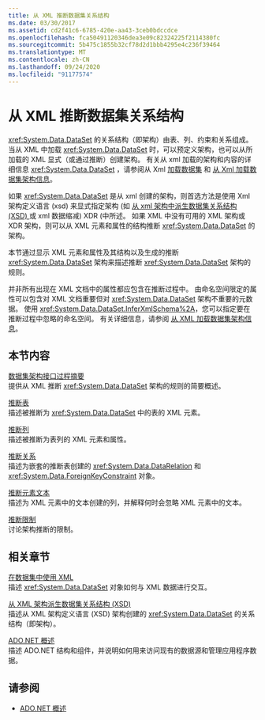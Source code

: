 ```yaml
---
title: 从 XML 推断数据集关系结构
ms.date: 03/30/2017
ms.assetid: cd2f41c6-6785-420e-aa43-3ceb0bdccdce
ms.openlocfilehash: fca50491120346dea3e09c82324225f2114380fc
ms.sourcegitcommit: 5b475c1855b32cf78d2d1bbb4295e4c236f39464
ms.translationtype: MT
ms.contentlocale: zh-CN
ms.lasthandoff: 09/24/2020
ms.locfileid: "91177574"
---
```

# <a name="inferring-dataset-relational-structure-from-xml"></a>从 XML 推断数据集关系结构

<xref:System.Data.DataSet> 的关系结构（即架构）由表、列、约束和关系组成。 当从 XML 中加载 <xref:System.Data.DataSet> 时，可以预定义架构，也可以从所加载的 XML 显式（或通过推断）创建架构。 有关从 xml 加载的架构和内容的详细信息 <xref:System.Data.DataSet> ，请参阅从 Xml [加载数据集](loading-a-dataset-from-xml.md) 和 [从 Xml 加载数据集架构信息](loading-dataset-schema-information-from-xml.md)。  
  
 如果 <xref:System.Data.DataSet> 是从 xml 创建的架构，则首选方法是使用 Xml 架构定义语言 (xsd) 来显式指定架构 (如 [从 xml 架构中派生数据集关系结构 (XSD) ](deriving-dataset-relational-structure-from-xml-schema-xsd.md) 或 xml 数据缩减) XDR (中所述。 如果 XML 中没有可用的 XML 架构或 XDR 架构，则可以从 XML 元素和属性的结构推断 <xref:System.Data.DataSet> 的架构。  
  
 本节通过显示 XML 元素和属性及其结构以及生成的推断 <xref:System.Data.DataSet> 架构来描述推断 <xref:System.Data.DataSet> 架构的规则。  
  
 并非所有出现在 XML 文档中的属性都应包含在推断过程中。 由命名空间限定的属性可以包含对 XML 文档重要但对 <xref:System.Data.DataSet> 架构不重要的元数据。 使用 <xref:System.Data.DataSet.InferXmlSchema%2A>，您可以指定要在推断过程中忽略的命名空间。 有关详细信息，请参阅 [从 XML 加载数据集架构信息](loading-dataset-schema-information-from-xml.md)。  
  
## <a name="in-this-section"></a>本节内容  

 [数据集架构接口过程摘要](summary-of-the-dataset-schema-inference-process.md)  
 提供从 XML 推断 <xref:System.Data.DataSet> 架构的规则的简要概述。  
  
 [推断表](inferring-tables.md)  
 描述被推断为 <xref:System.Data.DataSet> 中的表的 XML 元素。  
  
 [推断列](inferring-columns.md)  
 描述被推断为表列的 XML 元素和属性。  
  
 [推断关系](inferring-relationships.md)  
 描述为嵌套的推断表创建的 <xref:System.Data.DataRelation> 和 <xref:System.Data.ForeignKeyConstraint> 对象。  
  
 [推断元素文本](inferring-element-text.md)  
 描述为 XML 元素中的文本创建的列，并解释何时会忽略 XML 元素中的文本。  
  
 [推断限制](inference-limitations.md)  
 讨论架构推断的限制。  
  
## <a name="related-sections"></a>相关章节  

 [在数据集中使用 XML](using-xml-in-a-dataset.md)  
 描述 <xref:System.Data.DataSet> 对象如何与 XML 数据进行交互。  
  
 [从 XML 架构派生数据集关系结构 (XSD)](deriving-dataset-relational-structure-from-xml-schema-xsd.md)  
 描述从 XML 架构定义语言 (XSD) 架构创建的 <xref:System.Data.DataSet> 的关系结构（即架构）。  
  
 [ADO.NET 概述](../ado-net-overview.md)  
 描述 ADO.NET 结构和组件，并说明如何用来访问现有的数据源和管理应用程序数据。  
  
## <a name="see-also"></a>请参阅

- [ADO.NET 概述](../ado-net-overview.md)
